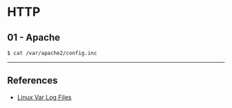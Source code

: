 # HTTP

## 01 - Apache

`$ cat /var/apache2/config.inc`

---
## References

- [Linux Var Log Files](http://www.thegeekstuff.com/2011/08/linux-var-log-files/)